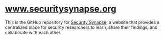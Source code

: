 # www.securitysynapse.org

This is the GitHub repository for [Security
Synapse](http://www.securitysynapse.org), a website that provides a
centralized place for security researchers to learn, share their findings, and
collaborate with each other.
